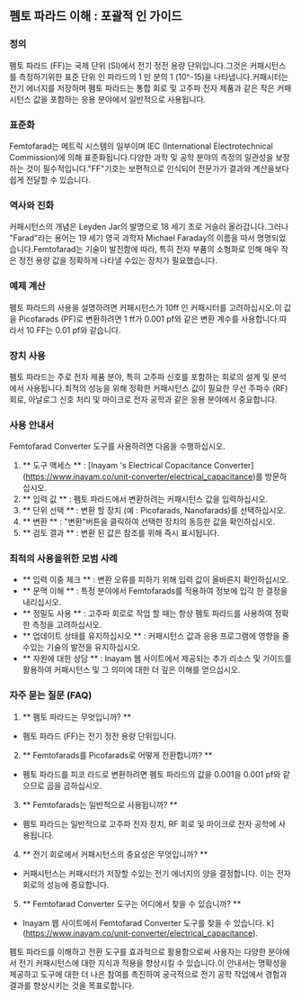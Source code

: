 ## 펨토 파라드 이해 : 포괄적 인 가이드

### 정의
펨토 파라드 (FF)는 국제 단위 (SI)에서 전기 정전 용량 단위입니다.그것은 커패시턴스를 측정하기위한 표준 단위 인 파라드의 1 만 분의 1 (10^-15)을 나타냅니다.커패시터는 전기 에너지를 저장하며 펨토 파라드는 통합 회로 및 고주파 전자 제품과 같은 작은 커패시턴스 값을 포함하는 응용 분야에서 일반적으로 사용됩니다.

### 표준화
Femtofarad는 메트릭 시스템의 일부이며 IEC (International Electrotechnical Commission)에 의해 표준화됩니다.다양한 과학 및 공학 분야의 측정의 일관성을 보장하는 것이 필수적입니다."FF"기호는 보편적으로 인식되어 전문가가 결과와 계산을보다 쉽게 ​​전달할 수 있습니다.

### 역사와 진화
커패시턴스의 개념은 Leyden Jar의 발명으로 18 세기 초로 거슬러 올라갑니다.그러나 "Farad"라는 용어는 19 세기 영국 과학자 Michael Faraday의 이름을 따서 명명되었습니다.Femtofarad는 기술이 발전함에 따라, 특히 전자 부품의 소형화로 인해 매우 작은 정전 용량 값을 정확하게 나타낼 수있는 장치가 필요했습니다.

### 예제 계산
펨토 파라드의 사용을 설명하려면 커패시턴스가 10ff 인 커패시터를 고려하십시오.이 값을 Picofarads (PF)로 변환하려면 1 ff가 0.001 pf와 같은 변환 계수를 사용합니다.따라서 10 FF는 0.01 pf와 같습니다.

### 장치 사용
펨토 파라드는 주로 전자 제품 분야, 특히 고주파 신호를 포함하는 회로의 설계 및 분석에서 사용됩니다.최적의 성능을 위해 정확한 커패시턴스 값이 필요한 무선 주파수 (RF) 회로, 아날로그 신호 처리 및 마이크로 전자 공학과 같은 응용 분야에서 중요합니다.

### 사용 안내서
Femtofarad Converter 도구를 사용하려면 다음을 수행하십시오.

1. ** 도구 액세스 ** : [Inayam 's Electrical Copacitance Converter] (https://www.inayam.co/unit-converter/electrical_capacitance)를 방문하십시오.
2. ** 입력 값 ** : 펨토 파라드에서 변환하려는 커패시턴스 값을 입력하십시오.
3. ** 단위 선택 ** : 변환 할 장치 (예 : Picofarads, Nanofarads)를 선택하십시오.
4. ** 변환 ** : "변환"버튼을 클릭하여 선택한 장치의 동등한 값을 확인하십시오.
5. ** 검토 결과 ** : 변환 된 값은 참조를 위해 즉시 표시됩니다.

### 최적의 사용을위한 모범 사례
- ** 입력 이중 체크 ** : 변환 오류를 피하기 위해 입력 값이 올바른지 확인하십시오.
- ** 문맥 이해 ** : 특정 분야에서 Femtofarads를 적용하여 정보에 입각 한 결정을 내리십시오.
- ** 정밀도 사용 ** : 고주파 회로로 작업 할 때는 항상 펨토 파라드를 사용하여 정확한 측정을 고려하십시오.
- ** 업데이트 상태를 유지하십시오 ** : 커패시턴스 값과 응용 프로그램에 영향을 줄 수있는 기술의 발전을 유지하십시오.
- ** 자원에 대한 상담 ** : Inayam 웹 사이트에서 제공되는 추가 리소스 및 가이드를 활용하여 커패시턴스 및 그 의미에 대한 더 깊은 이해를 얻으십시오.

### 자주 묻는 질문 (FAQ)

1. ** 펨토 파라드는 무엇입니까? **
- 펨토 파라드 (FF)는 전기 정전 용량 단위입니다.

2. ** Femtofarads를 Picofarads로 어떻게 전환합니까? **
- 펨토 파라드를 피코 라드로 변환하려면 펨토 파라드의 값을 0.001을 0.001 pf와 같으므로 곱을 곱하십시오.

3. ** Femtofarads는 일반적으로 사용됩니까? **
- 펨토 파라드는 일반적으로 고주파 전자 장치, RF 회로 및 마이크로 전자 공학에 사용됩니다.

4. ** 전기 회로에서 커패시턴스의 중요성은 무엇입니까? **
- 커패시턴스는 커패시터가 저장할 수있는 전기 에너지의 양을 결정합니다. 이는 전자 회로의 성능에 중요합니다.

5. ** Femtofarad Converter 도구는 어디에서 찾을 수 있습니까? **
- Inayam 웹 사이트에서 Femtofarad Converter 도구를 찾을 수 있습니다. k] (https://www.inayam.co/unit-converter/electrical_capacitance).

펨토 파라드를 이해하고 전환 도구를 효과적으로 활용함으로써 사용자는 다양한 분야에서 전기 커패시턴스에 대한 지식과 적용을 향상시킬 수 있습니다.이 안내서는 명확성을 제공하고 도구에 대한 더 나은 참여를 촉진하여 궁극적으로 전기 공학 작업에서 경험과 결과를 향상시키는 것을 목표로합니다.